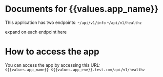 # Documents for {{values.app_name}}

This application has two endpoints:
-`/api/v1/info`
-`/api/v1/healthz`

expand on each endpoint here

# How to access the app

You can access the app by accessing this URL: `${{values.app_name}}-${{values.app_env}}.test.com/api/v1/healthz`